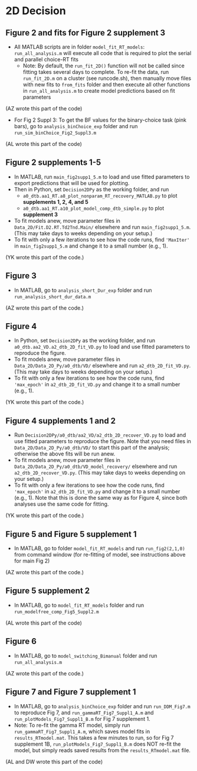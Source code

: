 # 2D Decision

## Figure 2 and fits for Figure 2 supplement 3
 * All MATLAB scripts are in folder `model_fit_RT_models`: `run_all_analysis.m` will execute all code that is required to plot the serial and parallel choice-RT fits 
   * Note: By default, the `run_fit_2D()` function will not be called since fitting takes several days to complete. To re-fit the data, run `run_fit_2D.m` on a cluster (see runcode.sh), then manually move files with new fits to `from_fits` folder and then execute all other functions in `run_all_analysis.m` to create model predictions based on fit parameters
   
 (AZ wrote this part of the code)
   
 * For Fig 2 Suppl 3: To get the BF values for the binary-choice task (pink bars), go to `analysis_binChoice_exp` folder and run `run_sim_binChoice_Fig2_Suppl3.m`
 
 (AL wrote this part of the code)


## Figure 2 supplements 1-5
* In MATLAB, run `main_fig2supp1_5.m` to load and use fitted parameters to export predictions that will be used for plotting.
* Then in Python, set `Decision2DPy` as the working folder, and run
  * `a0_dtb.aa1_RT.a8_plot_nonparam_RT_recovery_MATLAB.py` to plot **supplements 1, 2, 4, and 5**
  * `a0_dtb.aa1_RT.a10_plot_model_comp_dtb_simple.py` to plot **supplement 3**
* To fit models anew, move parameter files in `Data_2D/Fit.D2.RT.Td2Tnd.Main/` elsewhere and run `main_fig2supp1_5.m`. (This may take days to weeks depending on your setup.)
* To fit with only a few iterations to see how the code runs, find `'MaxIter'` in `main_fig2supp1_5.m` and change it to a small number (e.g., 1).

(YK wrote this part of the code.)

## Figure 3
 * In MATLAB, go to `analysis_short_Dur_exp` folder and run `run_analysis_short_dur_data.m`

(AZ wrote this part of the code.)

## Figure 4
* In Python, set `Decision2DPy` as the working folder, and run `a0_dtb.aa2_VD.a2_dtb_2D_fit_VD.py` to load and use fitted parameters to reproduce the figure.
* To fit models anew, move parameter files in `Data_2D/Data_2D_Py/a0_dtb/VD/` elsewhere and run `a2_dtb_2D_fit_VD.py`. (This may take days to weeks depending on your setup.)
* To fit with only a few iterations to see how the code runs, find `'max_epoch'` in `a2_dtb_2D_fit_VD.py` and change it to a small number (e.g., 1).

(YK wrote this part of the code.)

## Figure 4 supplements 1 and 2
* Run `Decision2DPy/a0_dtb/aa2_VD/a2_dtb_2D_recover_VD.py` to load and use fitted parameters to reproduce the figure. Note that you need files in `Data_2D/Data_2D_Py/a0_dtb/VD/` to start this part of the analysis; otherwise the above fits will be run anew.
* To fit models anew, move parameter files in `Data_2D/Data_2D_Py/a0_dtb/VD_model_recovery/` elsewhere and run `a2_dtb_2D_recover_VD.py`. (This may take days to weeks depending on your setup.)
* To fit with only a few iterations to see how the code runs, find `'max_epoch'` in `a2_dtb_2D_fit_VD.py` and change it to a small number (e.g., 1). Note that this is done the same way as for Figure 4, since both analyses use the same code for fitting.

(YK wrote this part of the code.)

## Figure 5 and Figure 5 supplement 1
 * In MATLAB, go to folder `model_fit_RT_models` and run `run_fig2(2,1,0)` from command window (for re-fitting of model, see instructions above for main Fig 2) 
 
(AZ wrote this part of the code.)

## Figure 5 supplement 2
 * In MATLAB, go to `model_fit_RT_models` folder and run `run_modelfree_comp_Fig5_Suppl2.m`
 
 (AL wrote this part of the code)

## Figure 6
 * In MATLAB, go to `model_switching_Bimanual` folder and run `run_all_analysis.m`
 
(AZ wrote this part of the code.)

## Figure 7 and Figure 7 supplement 1
 * In MATLAB, go to `analysis_binChoice_exp` folder and run `run_DDM_Fig7.m` to reproduce Fig 7, and `run_gammaRT_Fig7_Suppl1_A.m` and `run_plotModels_Fig7_Suppl1_B.m` for Fig 7 supplement 1. 
  * Note: To re-fit the gamma RT model, simply run `run_gammaRT_Fig7_Suppl1_A.m`, which saves model fits in `results_RTmodel.mat`. This takes a few minutes to run, so for Fig 7 supplement 1B, `run_plotModels_Fig7_Suppl1_B.m` does NOT re-fit the model, but simply reads saved results from the `results_RTmodel.mat` file.
 
 (AL and DW wrote this part of the code)
